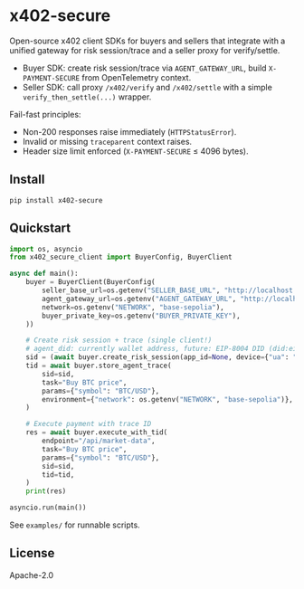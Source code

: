# x402-secure

Open-source x402 client SDKs for buyers and sellers that integrate with a unified gateway for risk session/trace and a seller proxy for verify/settle.

- Buyer SDK: create risk session/trace via `AGENT_GATEWAY_URL`, build `X-PAYMENT-SECURE` from OpenTelemetry context.
- Seller SDK: call proxy `/x402/verify` and `/x402/settle` with a simple `verify_then_settle(...)` wrapper.

Fail-fast principles:
- Non-200 responses raise immediately (`HTTPStatusError`).
- Invalid or missing `traceparent` context raises.
- Header size limit enforced (`X-PAYMENT-SECURE` ≤ 4096 bytes).

## Install

```
pip install x402-secure
```

## Quickstart

```python
import os, asyncio
from x402_secure_client import BuyerConfig, BuyerClient

async def main():
    buyer = BuyerClient(BuyerConfig(
        seller_base_url=os.getenv("SELLER_BASE_URL", "http://localhost:8010"),
        agent_gateway_url=os.getenv("AGENT_GATEWAY_URL", "http://localhost:8000"),
        network=os.getenv("NETWORK", "base-sepolia"),
        buyer_private_key=os.getenv("BUYER_PRIVATE_KEY"),
    ))

    # Create risk session + trace (single client!)
    # agent_did: currently wallet address, future: EIP-8004 DID (did:eip8004:chain:contract:tokenId)
    sid = (await buyer.create_risk_session(app_id=None, device={"ua": "oss-example"}))['sid']
    tid = await buyer.store_agent_trace(
        sid=sid,
        task="Buy BTC price",
        params={"symbol": "BTC/USD"},
        environment={"network": os.getenv("NETWORK", "base-sepolia")},
    )

    # Execute payment with trace ID
    res = await buyer.execute_with_tid(
        endpoint="/api/market-data",
        task="Buy BTC price",
        params={"symbol": "BTC/USD"},
        sid=sid,
        tid=tid,
    )
    print(res)

asyncio.run(main())
```

See `examples/` for runnable scripts.

## License

Apache-2.0
